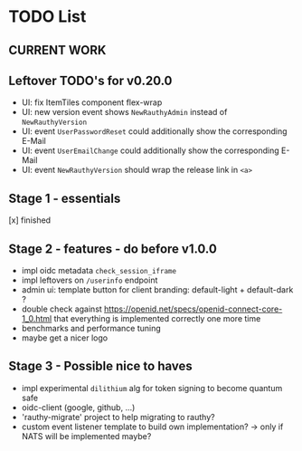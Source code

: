 # TODO List

## CURRENT WORK

## Leftover TODO's for v0.20.0

- UI: fix ItemTiles component flex-wrap
- UI: new version event shows `NewRauthyAdmin` instead of `NewRauthyVersion`
- UI: event `UserPasswordReset` could additionally show the corresponding E-Mail
- UI: event `UserEmailChange` could additionally show the corresponding E-Mail
- UI: event `NewRauthyVersion` should wrap the release link in `<a>`

## Stage 1 - essentials

[x] finished

## Stage 2 - features - do before v1.0.0

- impl oidc metadata `check_session_iframe`
- impl leftovers on `/userinfo` endpoint
- admin ui: template button for client branding: default-light + default-dark ?
- double check against https://openid.net/specs/openid-connect-core-1_0.html that everything is implemented correctly one more time
- benchmarks and performance tuning
- maybe get a nicer logo

## Stage 3 - Possible nice to haves

- impl experimental `dilithium` alg for token signing to become quantum safe 
- oidc-client (google, github, ...)
- 'rauthy-migrate' project to help migrating to rauthy?
- custom event listener template to build own implementation? -> only if NATS will be implemented maybe?
